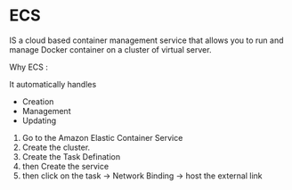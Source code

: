 # ECS
IS a cloud based container management service that allows you to run and manage Docker container on a cluster of virtual server. 

Why ECS :

It automatically handles 
* Creation 
* Management
* Updating

  
1. Go to the Amazon Elastic Container Service
2. Create the cluster.
3. Create the Task Defination
4. then Create the service
5. then click on the task -> Network Binding -> host the external link 
